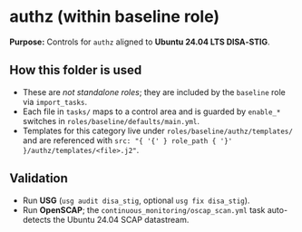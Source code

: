 
# authz (within baseline role)

**Purpose:** Controls for `authz` aligned to **Ubuntu 24.04 LTS DISA‑STIG**.

## How this folder is used
- These are *not standalone roles*; they are included by the `baseline` role via `import_tasks`.
- Each file in `tasks/` maps to a control area and is guarded by `enable_*` switches in `roles/baseline/defaults/main.yml`.
- Templates for this category live under `roles/baseline/authz/templates/` and are referenced with `src: "{ '{' } role_path { '}' }/authz/templates/<file>.j2"`.

## Validation
- Run **USG** (`usg audit disa_stig`, optional `usg fix disa_stig`).
- Run **OpenSCAP**; the `continuous_monitoring/oscap_scan.yml` task auto-detects the Ubuntu 24.04 SCAP datastream.
